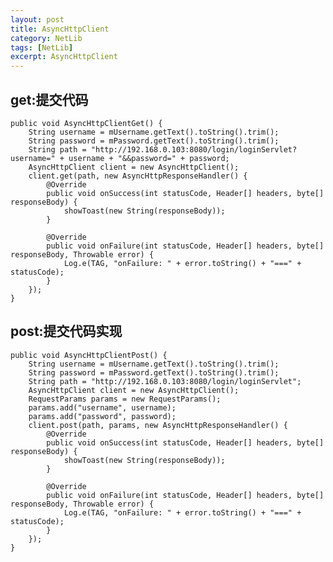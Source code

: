 ```yaml
---
layout: post
title: AsyncHttpClient 
category: NetLib
tags: [NetLib]
excerpt: AsyncHttpClient 
---
```


## get:提交代码 ##

    
    public void AsyncHttpClientGet() {
        String username = mUsername.getText().toString().trim();
        String password = mPassword.getText().toString().trim();
        String path = "http://192.168.0.103:8080/login/loginServlet?username=" + username + "&&password=" + password;
        AsyncHttpClient client = new AsyncHttpClient();
        client.get(path, new AsyncHttpResponseHandler() {
            @Override
            public void onSuccess(int statusCode, Header[] headers, byte[] responseBody) {
                showToast(new String(responseBody));
            }

            @Override
            public void onFailure(int statusCode, Header[] headers, byte[] responseBody, Throwable error) {
                Log.e(TAG, "onFailure: " + error.toString() + "===" + statusCode);
            }
        });
    }

## post:提交代码实现 ##

    
    public void AsyncHttpClientPost() {
        String username = mUsername.getText().toString().trim();
        String password = mPassword.getText().toString().trim();
        String path = "http://192.168.0.103:8080/login/loginServlet";
        AsyncHttpClient client = new AsyncHttpClient();
        RequestParams params = new RequestParams();
        params.add("username", username);
        params.add("password", password);
        client.post(path, params, new AsyncHttpResponseHandler() {
            @Override
            public void onSuccess(int statusCode, Header[] headers, byte[] responseBody) {
                showToast(new String(responseBody));
            }

            @Override
            public void onFailure(int statusCode, Header[] headers, byte[] responseBody, Throwable error) {
                Log.e(TAG, "onFailure: " + error.toString() + "===" + statusCode);
            }
        });
    }
